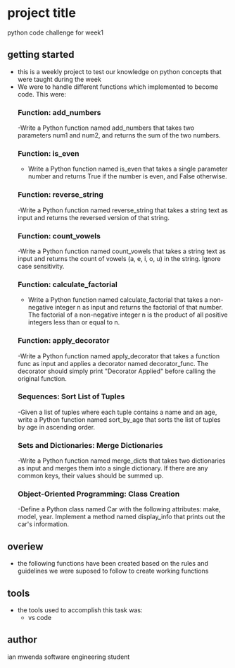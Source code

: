 # project title
python code challenge for  week1

## getting started
- this is a weekly project to test our knowledge on python concepts that were taught during the week
- We were to handle different functions which  implemented to become code. This were:
     ### Function: add_numbers
    -Write a Python function named add_numbers that takes two parameters num1 and num2, and returns the sum of the two numbers.
     ### Function: is_even 
    - Write a Python function named is_even that takes a single parameter number and returns True if the number is even, and False otherwise.
     ### Function: reverse_string 
    -Write a Python function named reverse_string that takes a string text as input and returns the reversed version of that string.
     ### Function: count_vowels 
    -Write a Python function named count_vowels that takes a string text as input and returns the count of vowels (a, e, i, o, u) in the string. Ignore case sensitivity.
     ### Function: calculate_factorial 
    - Write a Python function named calculate_factorial that takes a non-negative integer n as input and returns the factorial of that number. The factorial of a non-negative integer n is the product of all positive integers less than or equal to n.
     ### Function: apply_decorator 
    -Write a Python function named apply_decorator that takes a function func as input and applies a decorator named decorator_func. The decorator should simply print "Decorator Applied" before calling the original function.
     ### Sequences: Sort List of Tuples 
    -Given a list of tuples where each tuple contains a name and an age, write a Python function named sort_by_age that sorts the list of tuples by age in ascending order.
     ### Sets and Dictionaries: Merge Dictionaries 
    -Write a Python function named merge_dicts that takes two dictionaries as input and merges them into a single dictionary. If there are any common keys, their values should be summed up.
     ### Object-Oriented Programming: Class Creation
    -Define a Python class named Car with the following attributes: make, model, year. Implement a method named display_info that prints out the car's information.


## overiew
- the following functions have been created based on the rules and guidelines we were suposed to follow to create working functions

## tools
- the tools used to accomplish this task was:
   * vs code

## author
ian mwenda
software engineering student 


